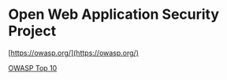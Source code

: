 # Open Web Application Security Project

[https://owasp.org/](https://owasp.org/)

[OWASP Top 10](owasp_top_10.md)